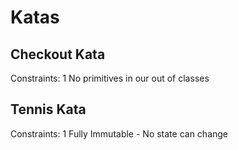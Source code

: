# Katas
## Checkout Kata

Constraints:
1 No primitives in our out of classes

## Tennis Kata

Constraints:
1 Fully Immutable - No state can change
